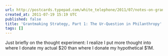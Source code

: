 ```yaml
---
url: http://postcards.typepad.com/white_telephone/2011/07/notes-on-grantmaking-strategy-part-1.html
created_at: 2011-07-19 15:19 UTC
published: false
title: 'Grantmaking Strategy, Part 1: The Ur-Question in Philanthropy'
tags: []
---
```


Just briefly on the thought experiment: I realize I put more thought into where I donate my actual $20 than where I donate my hypothetical $1M.

